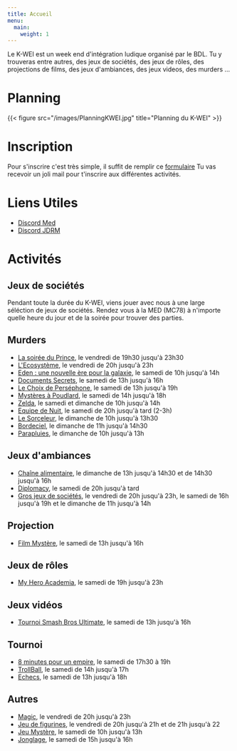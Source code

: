 ```yaml
---
title: Accueil
menu:
  main:
    weight: 1
---
```

Le K-WEI est un week end d'intégration ludique organisé par le BDL.
Tu y trouveras entre autres, des jeux de sociétés, des jeux de rôles, des projections
de films, des jeux d'ambiances, des jeux videos, des murders …

# Planning
{{< figure src="/images/PlanningKWEI.jpg" title="Planning du K-WEI" >}}

# Inscription

Pour s'inscrire c'est très simple, il suffit de remplir ce [formulaire](https://framaforms.org/inscription-k-wei-2021-1630864415)
Tu vas recevoir un joli mail pour t'inscrire aux différentes activités. 

# Liens Utiles 

  - [Discord Med](https://discord.gg/z7DuhED8wP)
  - [Discord JDRM](https://discord.gg/W3Nju9YH3X)

# Activités

## Jeux de sociétés

Pendant toute la durée du K-WEI, viens jouer avec nous à une large séléction
de jeux de sociétés. Rendez vous à la MED (MC78) à n'importe quelle heure du jour
et de la soirée pour trouver des parties.

## Murders
  - [La soirée du Prince](murders/prince), le vendredi de 19h30 jusqu'à 23h30
  - [L'Ecosystème](murders/ecosysteme), le vendredi de 20h jusqu'à 23h
  - [Eden : une nouvelle ère pour la galaxie](murders/eden), le samedi de 10h jusqu'à 14h
  - [Documents Secrets](murders/documents-secrets), le samedi de 13h jusqu'à 16h
  - [Le Choix de Perséphone](murders/choix-de-persephone), le samedi de 13h jusqu'à 19h
  - [Mystères à Poudlard](murders/poudlard), le samedi de 14h jusqu'à 18h
  - [Zelda](murders/zelda), le samedi et dimanche de 10h jusqu'à 14h
  - [Equipe de Nuit](murders/equipe-de-nuit), le samedi de 20h jusqu'à tard (2-3h)
  - [Le Sorceleur](murders/sorceleur), le dimanche de 10h jusqu'à 13h30
  - [Bordeciel](murders/bordeciel), le dimanche de 11h jusqu'à 14h30
  - [Parapluies](murders/parapluies), le dimanche de 10h jusqu'à 13h


## Jeux d'ambiances
  - [Chaîne alimentaire](ambiance/chaine-alimentaire), le dimanche de 13h jusqu'à 14h30 et de 14h30 jusqu'à 16h
  - [Diplomacy](ambiance/diplomacy), le samedi de 20h jusqu'à tard
  - [Gros jeux de sociétés](ambiance/gros-jeux), le vendredi de 20h jusqu'à 23h, le samedi de 16h jusqu'à 19h et le dimanche de 11h jusqu'à 14h 
## Projection
  - [Film Mystère](projections/mystere), le samedi de 13h jusqu'à 16h


## Jeux de rôles
  - [My Hero Academia](jdr/my-hero-academia), le samedi de 19h jusqu'à 23h

## Jeux vidéos
  - [Tournoi Smash Bros Ultimate](jeux-video/smash), le samedi de 13h jusqu'à 16h

## Tournoi
  - [8 minutes pour un empire](tournoi/8-minutes-pour-un-empire), le samedi de 17h30 à 19h
  - [TrollBall](tournoi/trollball), le samedi de 14h jusqu'à 17h
  - [Echecs](tournoi/echecs), le samedi de 13h jusqu'à 18h

## Autres
  - [Magic](autres/magic), le vendredi de 20h jusqu'à 23h
  - [Jeu de figurines](autres/figurines), le vendredi de 20h jusqu'à 21h et de 21h jusqu'à 22
  - [Jeu Mystère](autres/jeu-mystere), le samedi de 10h jusqu'à 13h
  - [Jonglage](autres/jonglage), le samedi de 15h jusqu'à 16h

